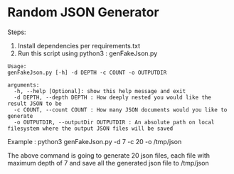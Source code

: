 # Random JSON Generator

Steps:

1. Install dependencies per requirements.txt
2. Run this script using python3 : genFakeJson.py

```
Usage:
genFakeJson.py [-h] -d DEPTH -c COUNT -o OUTPUTDIR

arguments:
  -h, --help [Optional]: show this help message and exit
  -d DEPTH, --depth DEPTH : How deeply nested you would like the result JSON to be
  -c COUNT, --count COUNT : How many JSON documents would you like to generate
  -o OUTPUTDIR, --outputDir OUTPUTDIR : An absolute path on local filesystem where the output JSON files will be saved
```

Example :  python3 genFakeJson.py -d 7 -c 20 -o /tmp/json

The above command is going to generate 20 json files, each file with maximum depth of 7 and save all the generated json file to /tmp/json


